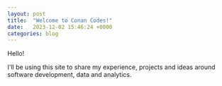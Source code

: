 ```yaml
---
layout: post
title:  "Welcome to Conan Codes!"
date:   2023-12-02 15:46:24 +0000
categories: blog
---
```

Hello!

I'll be using this site to share my experience, projects and ideas around software development, data and analytics.